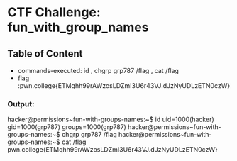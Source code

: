 # CTF Challenge: fun_with_group_names

## Table of Content

- commands-executed: id , chgrp grp787 /flag , cat /flag
- flag :pwn.college{ETMqhh99rAWzosLDZmI3U6r43VJ.dJzNyUDLzETN0czW}


### Output:
hacker@permissions~fun-with-groups-names:~$ id
uid=1000(hacker) gid=1000(grp787) groups=1000(grp787)
hacker@permissions~fun-with-groups-names:~$ chgrp grp787 /flag
hacker@permissions~fun-with-groups-names:~$ cat /flag
pwn.college{ETMqhh99rAWzosLDZmI3U6r43VJ.dJzNyUDLzETN0czW}


